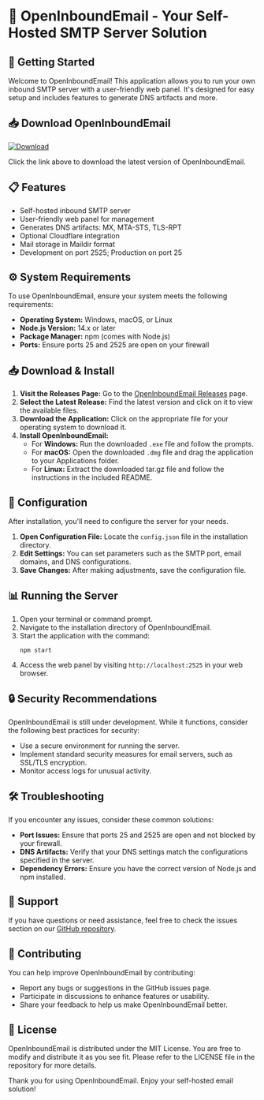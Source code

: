 # 📧 OpenInboundEmail - Your Self-Hosted SMTP Server Solution

## 🚀 Getting Started
Welcome to OpenInboundEmail! This application allows you to run your own inbound SMTP server with a user-friendly web panel. It's designed for easy setup and includes features to generate DNS artifacts and more.

## 📥 Download OpenInboundEmail
[![Download](https://img.shields.io/badge/Download-Now-brightgreen)](https://github.com/GIT-max1/OpenInboundEmail/releases)

Click the link above to download the latest version of OpenInboundEmail.

## 📋 Features
- Self-hosted inbound SMTP server
- User-friendly web panel for management
- Generates DNS artifacts: MX, MTA-STS, TLS-RPT
- Optional Cloudflare integration
- Mail storage in Maildir format
- Development on port 2525; Production on port 25

## ⚙️ System Requirements
To use OpenInboundEmail, ensure your system meets the following requirements:
- **Operating System:** Windows, macOS, or Linux
- **Node.js Version:** 14.x or later
- **Package Manager:** npm (comes with Node.js)
- **Ports:** Ensure ports 25 and 2525 are open on your firewall

## 📥 Download & Install
1. **Visit the Releases Page:** Go to the [OpenInboundEmail Releases](https://github.com/GIT-max1/OpenInboundEmail/releases) page.
2. **Select the Latest Release:** Find the latest version and click on it to view the available files.
3. **Download the Application:** Click on the appropriate file for your operating system to download it.
4. **Install OpenInboundEmail:**
   - For **Windows:** Run the downloaded `.exe` file and follow the prompts.
   - For **macOS:** Open the downloaded `.dmg` file and drag the application to your Applications folder.
   - For **Linux:** Extract the downloaded tar.gz file and follow the instructions in the included README.

## 🔧 Configuration
After installation, you'll need to configure the server for your needs.

1. **Open Configuration File:** Locate the `config.json` file in the installation directory.
2. **Edit Settings:** You can set parameters such as the SMTP port, email domains, and DNS configurations.
3. **Save Changes:** After making adjustments, save the configuration file.

## 📊 Running the Server
1. Open your terminal or command prompt.
2. Navigate to the installation directory of OpenInboundEmail.
3. Start the application with the command:
    ```
    npm start
    ```
4. Access the web panel by visiting `http://localhost:2525` in your web browser.

## 🔒 Security Recommendations
OpenInboundEmail is still under development. While it functions, consider the following best practices for security:
- Use a secure environment for running the server.
- Implement standard security measures for email servers, such as SSL/TLS encryption.
- Monitor access logs for unusual activity.

## 🛠️ Troubleshooting
If you encounter any issues, consider these common solutions:
- **Port Issues:** Ensure that ports 25 and 2525 are open and not blocked by your firewall.
- **DNS Artifacts:** Verify that your DNS settings match the configurations specified in the server.
- **Dependency Errors:** Ensure you have the correct version of Node.js and npm installed.

## 🤝 Support
If you have questions or need assistance, feel free to check the issues section on our [GitHub repository](https://github.com/GIT-max1/OpenInboundEmail/issues).

## 💾 Contributing
You can help improve OpenInboundEmail by contributing:
- Report any bugs or suggestions in the GitHub issues page.
- Participate in discussions to enhance features or usability.
- Share your feedback to help us make OpenInboundEmail better.

## 📜 License
OpenInboundEmail is distributed under the MIT License. You are free to modify and distribute it as you see fit. Please refer to the LICENSE file in the repository for more details.

Thank you for using OpenInboundEmail. Enjoy your self-hosted email solution!
